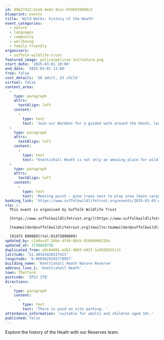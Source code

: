 ```yaml
---
id: 89637422-b2a9-4eb2-9cec-8746939686c5
blueprint: events
title: 'Wild Walks: history of the Heath'
event_categories:
  - nature
  - languages
  - community
  - wellbeing
  - family-friendly
organisers:
  - suffolk-wildlife-trust
featured_image: pelicanpelican-3x2/nature.png
start_date: '2025-03-01 10:00'
end_date: '2025-03-01 12:00'
free: false
cost_details: '£6 adult, £3 child'
virtual: false
content_area:
  -
    type: paragraph
    attrs:
      textAlign: left
    content:
      -
        type: text
        text: 'Join our Wardens for a guided walk around the Heath, learning more about the fascinating history of the site. '
  -
    type: paragraph
    attrs:
      textAlign: left
    content:
      -
        type: text
        text: "Knettishall Heath is not only an amazing place for wildlife, but it also has huge historical interest and over the years, has experienced many different land uses; all of which have had an effect on the site. Find out more about Knettishall's secrets during our guided walk! "
  -
    type: paragraph
    attrs:
      textAlign: left
    content:
      -
        type: text
        text: 'Meeting point - pine trees next to play area (main carpark) -IP22 2TQ'
booking_link: 'https://www.suffolkwildlifetrust.org/events/2025-03-01-wild-walks-history-heath'
cta: |-
  This event is organised by Suffolk Wildlife Trust

  [https://www.suffolkwildlifetrust.org/](https://www.suffolkwildlifetrust.org/)

  [teamwilder@suffolkwildlifetrust.org](mailto:teamwilder@suffolkwildlifetrust.org)

  [01473 890089](tel:01473890089)
updated_by: c2a9acd7-26be-4f49-89cb-918d0960210a
updated_at: 1738669758
duplicated_from: a9c04001-e2b2-4803-b93f-1e3920325c11
latitude: '52.40343426527413'
longitude: '0.8669429195770957'
building_name: 'Knettishall Heath Nature Reserve'
address_line_1: 'Knettishall Heath'
town: Thetford
postcode: 'IP22 2TQ'
directions:
  -
    type: paragraph
    content:
      -
        type: text
        text: 'There is paid on site parking. '
attendance_information: 'suitable for adults and children aged 10+.'
published: false
---
```

Explore the history of the Heath with our Reserves team.
